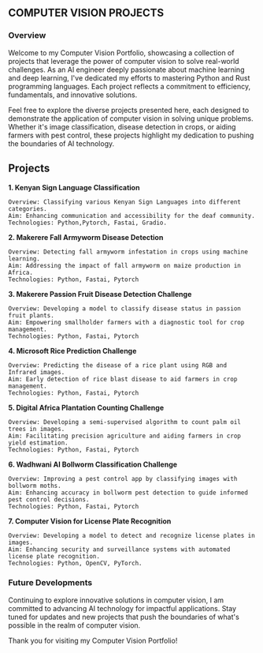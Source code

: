 ## COMPUTER VISION PROJECTS
### Overview

Welcome to my Computer Vision Portfolio, showcasing a collection of projects that leverage the power of computer vision to solve real-world challenges. As an AI engineer deeply passionate about machine learning and deep learning, I've dedicated my efforts to mastering Python and Rust programming languages. Each project reflects a commitment to efficiency, fundamentals, and innovative solutions.

Feel free to explore the diverse projects presented here, each designed to demonstrate the application of computer vision in solving unique problems. Whether it's image classification, disease detection in crops, or aiding farmers with pest control, these projects highlight my dedication to pushing the boundaries of AI technology.
## Projects
**1. Kenyan Sign Language Classification**

    Overview: Classifying various Kenyan Sign Languages into different categories.
    Aim: Enhancing communication and accessibility for the deaf community.
    Technologies: Python,Pytorch, Fastai, Gradio.

**2. Makerere Fall Armyworm Disease Detection**

    Overview: Detecting fall armyworm infestation in crops using machine learning.
    Aim: Addressing the impact of fall armyworm on maize production in Africa.
    Technologies: Python, Fastai, Pytorch

**3. Makerere Passion Fruit Disease Detection Challenge**

    Overview: Developing a model to classify disease status in passion fruit plants.
    Aim: Empowering smallholder farmers with a diagnostic tool for crop management.
    Technologies: Python, Fastai, Pytorch

**4. Microsoft Rice Prediction Challenge**

    Overview: Predicting the disease of a rice plant using RGB and Infrared images.
    Aim: Early detection of rice blast disease to aid farmers in crop management.
    Technologies: Python, Fastai, Pytorch

**5. Digital Africa Plantation Counting Challenge**

    Overview: Developing a semi-supervised algorithm to count palm oil trees in images.
    Aim: Facilitating precision agriculture and aiding farmers in crop yield estimation.
    Technologies: Python, Fastai, Pytorch

**6. Wadhwani AI Bollworm Classification Challenge**

    Overview: Improving a pest control app by classifying images with bollworm moths.
    Aim: Enhancing accuracy in bollworm pest detection to guide informed pest control decisions.
    Technologies: Python, Fastai, Pytorch

**7. Computer Vision for License Plate Recognition**

    Overview: Developing a model to detect and recognize license plates in images.
    Aim: Enhancing security and surveillance systems with automated license plate recognition.
    Technologies: Python, OpenCV, PyTorch.

### Future Developments

Continuing to explore innovative solutions in computer vision, I am committed to advancing AI technology for impactful applications. Stay tuned for updates and new projects that push the boundaries of what's possible in the realm of computer vision.

Thank you for visiting my Computer Vision Portfolio!